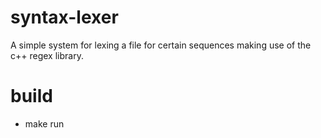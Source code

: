 # syntax-lexer
A simple system for lexing a file for certain sequences making use of the c++ regex library.


# build
* make run
